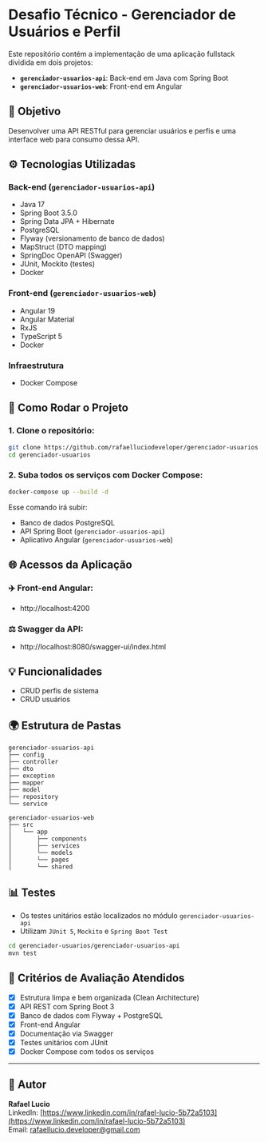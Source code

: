 # Desafio Técnico - Gerenciador de Usuários e Perfil

Este repositório contém a implementação de uma aplicação fullstack dividida em dois projetos:
- **`gerenciador-usuarios-api`**: Back-end em Java com Spring Boot
- **`gerenciador-usuarios-web`**: Front-end em Angular

## 📅 Objetivo
Desenvolver uma API RESTful para gerenciar usuários e perfis e uma interface web para consumo dessa API.

## ⚙️ Tecnologias Utilizadas

### Back-end (`gerenciador-usuarios-api`)
- Java 17
- Spring Boot 3.5.0
- Spring Data JPA + Hibernate
- PostgreSQL
- Flyway (versionamento de banco de dados)
- MapStruct (DTO mapping)
- SpringDoc OpenAPI (Swagger)
- JUnit, Mockito (testes)
- Docker

### Front-end (`gerenciador-usuarios-web`)
- Angular 19
- Angular Material
- RxJS
- TypeScript 5
- Docker

### Infraestrutura
- Docker Compose


## 🚀 Como Rodar o Projeto

### 1. Clone o repositório:
```bash
git clone https://github.com/rafaelluciodeveloper/gerenciador-usuarios
cd gerenciador-usuarios
```

### 2. Suba todos os serviços com Docker Compose:
```bash
docker-compose up --build -d
```

Esse comando irá subir:
- Banco de dados PostgreSQL
- API Spring Boot (`gerenciador-usuarios-api`)
- Aplicativo Angular (`gerenciador-usuarios-web`)

## 🌐 Acessos da Aplicação

### ✈️ Front-end Angular:
- http://localhost:4200

### ⚖️ Swagger da API:
- http://localhost:8080/swagger-ui/index.html


## 💡 Funcionalidades
- CRUD perfis de sistema
- CRUD usuários


## 🌍 Estrutura de Pastas

```
gerenciador-usuarios-api
├── config
├── controller
├── dto
├── exception
├── mapper
├── model
├── repository
└── service

gerenciador-usuarios-web
├── src
│   └── app
│       ├── components
│       ├── services
│       └── models
│       └── pages       
│       └── shared      
```

## 📊 Testes
- Os testes unitários estão localizados no módulo `gerenciador-usuarios-api`
- Utilizam `JUnit 5`, `Mockito` e `Spring Boot Test`

```bash
cd gerenciador-usuarios/gerenciador-usuarios-api
mvn test
```

## 💼 Critérios de Avaliação Atendidos
- [x] Estrutura limpa e bem organizada (Clean Architecture)
- [x] API REST com Spring Boot 3
- [x] Banco de dados com Flyway + PostgreSQL
- [x] Front-end Angular
- [x] Documentação via Swagger
- [x] Testes unitários com JUnit
- [x] Docker Compose com todos os serviços

---

## 🚪 Autor
**Rafael Lucio**  
LinkedIn: [https://www.linkedin.com/in/rafael-lucio-5b72a5103](https://www.linkedin.com/in/rafael-lucio-5b72a5103)  
Email: rafaellucio.developer@gmail.com

